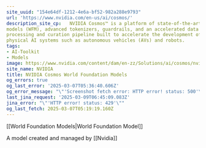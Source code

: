 ```yaml
---
site_uuid: "154e64df-1212-4e6a-bf52-982a288e9793"
url: 'https://www.nvidia.com/en-us/ai/cosmos/'
description_site_cp:   NVIDIA Cosmos™ is a platform of state-of-the-art generative world foundation
models (WFM), advanced tokenizers, guardrails, and an accelerated data
processing and curation pipeline built to accelerate the development of
physical AI systems such as autonomous vehicles (AVs) and robots.
tags:
- AI-Toolkit
- Models
image: https://www.nvidia.com/content/dam/en-zz/Solutions/ai/cosmos/nvidia-cosmos-og.jpg
site_name: NVIDIA
title: NVIDIA Cosmos World Foundation Models
og_errors: true
og_last_error: '2025-03-07T05:36:40.606Z'
og_error_message: "\"'Screenshot fetch error: HTTP error! status: 500'\""
last_jina_request: '2025-03-09T06:45:09.083Z'
jina_error: "\"'HTTP error! status: 429'\""
og_last_fetch: 2025-03-07T05:19:19.160Z
---
```

[[World Foundation Models|World Foundation Model]]

A model created and managed by [[Nvidia]]

